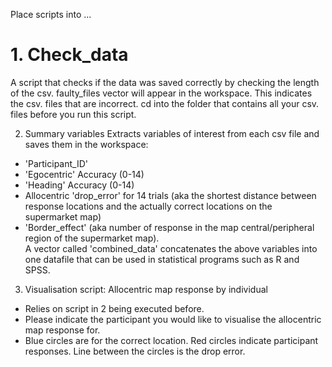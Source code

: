 Place scripts into ...
# 1. Check_data
A script that checks if the data was saved correctly by checking the length of the csv. faulty_files vector will appear in the workspace. This indicates the csv. files that are incorrect. cd into the folder that contains all your csv. files before you run this script. 

2. Summary variables 
Extracts variables of interest from each csv file and saves them in the workspace:
- 'Participant_ID'
- 'Egocentric' Accuracy (0-14)
- 'Heading' Accuracy (0-14)
- Allocentric 'drop_error' for 14 trials (aka the shortest distance between response locations and the actually correct locations on the supermarket map)
- 'Border_effect' (aka number of response in the map central/peripheral region of the supermarket map).  
A vector called 'combined_data' concatenates the above variables into one datafile that can be used in statistical programs such as R and SPSS.

3. Visualisation script: Allocentric map response by individual
- Relies on script in 2 being executed before.
- Please indicate the participant you would like to visualise the allocentric map response for. 
- Blue circles are for the correct location. Red circles indicate participant responses. Line between the circles is the drop error. 

